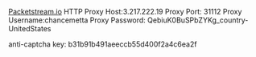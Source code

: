 [Packetstream.io](http://packetstream.io/)
HTTP Proxy Host:3.217.222.19
Proxy Port: 31112
Proxy Username:chancemetta
Proxy Password: QebiuK0BuSPbZYKg_country-UnitedStates

anti-captcha key: b31b91b491aeeccb55d400f2a4c6ea2f
